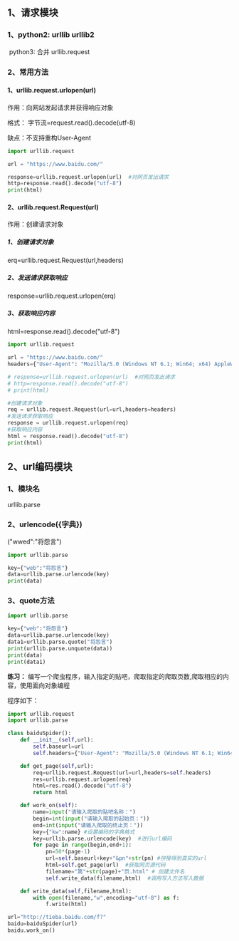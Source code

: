 ## 1、请求模块

### 1、python2:  urllib  urllib2

​      python3: 合并  urllib.request

### 2、常用方法

#### 1、urllib.request.urlopen(url)

作用：向网站发起请求并获得响应对象

格式： 字节流=request.read().decode(utf-8)

缺点：不支持重构User-Agent

```python
import urllib.request

url = "https://www.baidu.com/"

response=urllib.request.urlopen(url)  #对网页发出请求
http=response.read().decode("utf-8")
print(html)
```

#### 2、urllib.request.Request(url)

作用：创建请求对象

##### 1、创建请求对象

erq=urllib.request.Request(url,headers)

##### 2、发送请求获取响应

response=urllib.request.urlopen(erq)

##### 3、获取响应内容

html=response.read().decode("utf-8")

```python
import urllib.request

url = "https://www.baidu.com/"
headers={"User-Agent": "Mozilla/5.0 (Windows NT 6.1; Win64; x64) AppleWebKit/537.36 (KHTML, like Gecko) Chrome/74.0.3729.169 Safari/537.36"}

# response=urllib.request.urlopen(url)  #对网页发出请求
# http=response.read().decode("utf-8")
# print(html)

#创建请求对象
req = urllib.request.Request(url=url,headers=headers)
#发送请求获取响应
response = urllib.request.urlopen(req)
#获取响应内容
html = response.read().decode("utf-8")
print(html)
```



## 2、url编码模块

### 1、模块名

urllib.parse

### 2、urlencode({字典})

("wwed":"将怨言")

```python
import urllib.parse

key={"web":"将怨言"}
data=urllib.parse.urlencode(key)
print(data)
```

### 3、quote方法

```python
import urllib.parse

key={"web":"将怨言"}
data=urllib.parse.urlencode(key)
data1=urllib.parse.quote("将怨言")
print(urllib.parse.unquote(data))
print(data)
print(data1)
```



**练习：**
编写一个爬虫程序，输入指定的贴吧，爬取指定的爬取页数,爬取相应的内容，使用面向对象编程

程序如下：

```python
import urllib.request
import urllib.parse

class baiduSpider():
    def __init__(self,url):
        self.baseurl=url
        self.headers={"User-Agent": "Mozilla/5.0 (Windows NT 6.1; Win64; x64) AppleWebKit/537.36 (KHTML, like Gecko) Chrome/74.0.3729.169 Safari/537.36"}

    def get_page(self,url):
        req=urllib.request.Request(url=url,headers=self.headers)
        res=urllib.request.urlopen(req)
        html=res.read().decode("utf-8")
        return html

    def work_on(self):
        name=input("请输入爬取的贴吧名称：")
        begin=int(input("请输入爬取的起始页："))
        end=int(input("请输入爬取的终止页："))
        key={"kw":name} #设置编码的字典格式
        key=urllib.parse.urlencode(key)  #进行url编码
        for page in range(begin,end+1):
            pn=50*(page-1)
            url=self.baseurl+key+"&pn"+str(pn) #拼接得到真实的url
            html=self.get_page(url)  #获取网页源代码
            filename="第"+str(page)+"页.html" # 创建文件名
            self.write_data(filename,html)  #调用写入方法写入数据

    def write_data(self,filename,html):
        with open(filename,"w",encoding="utf-8") as f:
            f.write(html)

url="http://tieba.baidu.com/f?"
baidu=baiduSpider(url)
baidu.work_on()
```











